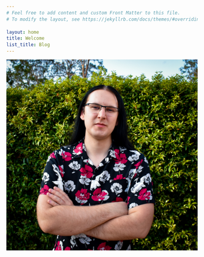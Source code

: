 ```yaml
---
# Feel free to add content and custom Front Matter to this file.
# To modify the layout, see https://jekyllrb.com/docs/themes/#overriding-theme-defaults

layout: home
title: Welcome
list_title: Blog
---
```


<img src="/assets/me.jpg" title="Hello!" alt="Nathan McCallum" class="home-image">
